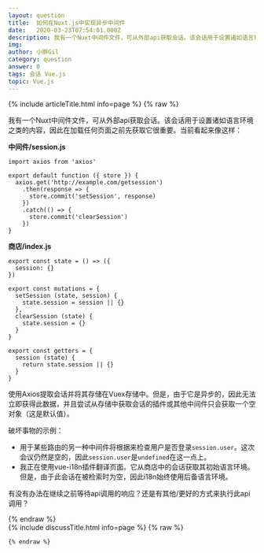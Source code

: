 ```yaml
---
layout: question
title:  如何在Nuxt.js中实现异步中间件
date:   2020-03-23T07:54:01.000Z
description: 我有一个Nuxt中间件文件，可从外部api获取会话。该会话用于设置诸如语言环境之类的内容，因此在加载任何页面之前先获取它很重要。当前看起来像这样：中间...
img: 
author: 小胖Gil
category: question
answer: 0
tags: 会话 Vue.js
topic: Vue.js
---
```

<div class="article-root">
  <div class="article">
    {% include articleTitle.html info=page %}
    {% raw %}
    <div class="article-content"><p><font style="vertical-align: inherit;"><font style="vertical-align: inherit;">我有一个Nuxt中间件文件，可从外部api获取会话。</font><font style="vertical-align: inherit;">该会话用于设置诸如语言环境之类的内容，因此在加载任何页面之前先获取它很重要。</font><font style="vertical-align: inherit;">当前看起来像这样：</font></font></p>

<p><strong><font style="vertical-align: inherit;"><font style="vertical-align: inherit;">中间件/session.js</font></font></strong></p>

<pre><code>import axios from 'axios'<font></font>
<font></font>
export default function ({ store }) {<font></font>
  axios.get('http://example.com/getsession')<font></font>
    .then(response =&gt; {<font></font>
      store.commit('setSession', response)<font></font>
    })<font></font>
    .catch(() =&gt; {<font></font>
      store.commit('clearSession')<font></font>
    })<font></font>
}<font></font>
</code></pre>

<p><strong><font style="vertical-align: inherit;"><font style="vertical-align: inherit;">商店/index.js</font></font></strong></p>

<pre><code>export const state = () =&gt; ({<font></font>
  session: {}<font></font>
})<font></font>
<font></font>
export const mutations = {<font></font>
  setSession (state, session) {<font></font>
    state.session = session || {}<font></font>
  },<font></font>
  clearSession (state) {<font></font>
    state.session = {}<font></font>
  }<font></font>
}<font></font>
<font></font>
export const getters = {<font></font>
  session (state) {<font></font>
    return state.session || {}<font></font>
  }<font></font>
}<font></font>
</code></pre>

<p><font style="vertical-align: inherit;"><font style="vertical-align: inherit;">使用Axios提取会话并将其存储在Vuex存储中。</font><font style="vertical-align: inherit;">但是，由于它是异步的，因此无法立即获得此数据，并且尝试从存储中获取会话的插件或其他中间件只会获取一个空对象（这是默认值）。</font></font></p>

<p><font style="vertical-align: inherit;"><font style="vertical-align: inherit;">破坏事物的示例：</font></font></p>

<ul>
<li><font style="vertical-align: inherit;"><font style="vertical-align: inherit;">用于某些路由的另一种中间件将根据来检查用户是否登录</font></font><code>session.user</code><font style="vertical-align: inherit;"><font style="vertical-align: inherit;">。</font><font style="vertical-align: inherit;">这次会议仍然是空的，因此</font></font><code>session.user</code><font style="vertical-align: inherit;"><font style="vertical-align: inherit;">是</font></font><code>undefined</code><font style="vertical-align: inherit;"><font style="vertical-align: inherit;">在这一点上。</font></font></li>
<li><font style="vertical-align: inherit;"><font style="vertical-align: inherit;">我正在使用vue-i18n插件翻译页面。</font><font style="vertical-align: inherit;">它从商店中的会话获取其初始语言环境。</font><font style="vertical-align: inherit;">但是，由于此会话在被检索时为空，因此i18n始终使用后备语言环境。</font></font></li>
</ul>

<p><font style="vertical-align: inherit;"><font style="vertical-align: inherit;">有没有办法在继续之前等待api调用的响应？</font><font style="vertical-align: inherit;">还是有其他/更好的方式来执行此api调用？</font></font></p></div>
    {% endraw %}
  </div>

  <div class="discuss-wrapper">
    {% include discussTitle.html info=page %}
    {% raw %}
    
    {% endraw %}
  </div>
<div>
